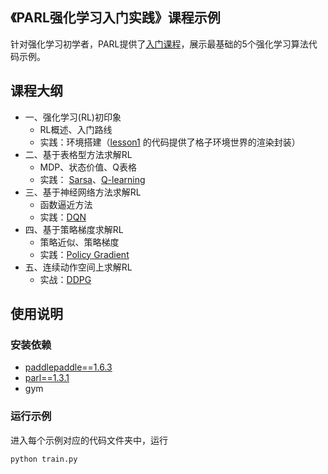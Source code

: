 ## 《PARL强化学习入门实践》课程示例

针对强化学习初学者，PARL提供了[入门课程](https://aistudio.baidu.com/aistudio/course/introduce/1335)，展示最基础的5个强化学习算法代码示例。

## 课程大纲
+ 一、强化学习(RL)初印象
    + RL概述、入门路线
    + 实践：环境搭建（[lesson1](lesson1/gridworld.py) 的代码提供了格子环境世界的渲染封装）
+ 二、基于表格型方法求解RL
    + MDP、状态价值、Q表格
    + 实践： [Sarsa](lesson2/sarsa)、[Q-learning](lesson2/q_learning)
+ 三、基于神经网络方法求解RL
    + 函数逼近方法
    + 实践：[DQN](lesson3/dqn)
+ 四、基于策略梯度求解RL
    + 策略近似、策略梯度
    + 实践：[Policy Gradient](lesson4/policy_gradient)
+ 五、连续动作空间上求解RL
    + 实战：[DDPG](lesson5/ddpg)



## 使用说明

### 安装依赖

+ [paddlepaddle==1.6.3](https://github.com/PaddlePaddle/Paddle)
+ [parl==1.3.1](https://github.com/PaddlePaddle/PARL)
+ gym


### 运行示例

进入每个示例对应的代码文件夹中，运行
```
python train.py
```

